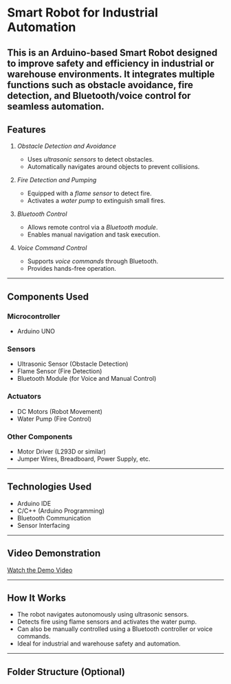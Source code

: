 # Smart Robot for Industrial Automation

This is an Arduino-based Smart Robot designed to improve safety and efficiency in industrial or warehouse environments. It integrates multiple functions such as obstacle avoidance, fire detection, and Bluetooth/voice control for seamless automation.
---

## Features

1. *Obstacle Detection and Avoidance*  
   - Uses *ultrasonic sensors* to detect obstacles.  
   - Automatically navigates around objects to prevent collisions.

2. *Fire Detection and Pumping*  
   - Equipped with a *flame sensor* to detect fire.  
   - Activates a *water pump* to extinguish small fires.

3. *Bluetooth Control*  
   - Allows remote control via a *Bluetooth module*.  
   - Enables manual navigation and task execution.

4. *Voice Command Control*  
   - Supports *voice commands* through Bluetooth.  
   - Provides hands-free operation.

---

## Components Used

### Microcontroller
- Arduino UNO

### Sensors
- Ultrasonic Sensor (Obstacle Detection)
- Flame Sensor (Fire Detection)
- Bluetooth Module (for Voice and Manual Control)

### Actuators
- DC Motors (Robot Movement)
- Water Pump (Fire Control)

### Other Components
- Motor Driver (L293D or similar)
- Jumper Wires, Breadboard, Power Supply, etc.

---

## Technologies Used
- Arduino IDE
- C/C++ (Arduino Programming)
- Bluetooth Communication
- Sensor Interfacing

---

## Video Demonstration
[Watch the Demo Video](Your_Video_Link_Here)

---

## How It Works
- The robot navigates autonomously using ultrasonic sensors.  
- Detects fire using flame sensors and activates the water pump.  
- Can also be manually controlled using a Bluetooth controller or voice commands.  
- Ideal for industrial and warehouse safety and automation.

---

## Folder Structure (Optional)
